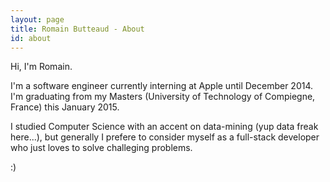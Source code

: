 ```yaml
---
layout: page
title: Romain Butteaud - About
id: about
---
```


Hi, I'm Romain.

I'm a software engineer currently interning at Apple until December 2014. I'm graduating from my Masters (University of Technology of Compiegne, France) this January 2015.

I studied Computer Science with an accent on data-mining (yup data freak here...), but generally I prefere to consider myself as a full-stack developer who just loves to solve challeging problems.

:)